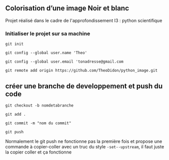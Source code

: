 ## Colorisation d’une image Noir et blanc

Projet réalisé dans le cadre de l'approfondissement I3 : python scientifique

### Initialiser le projet sur sa machine

`git init`

`git config --global user.name 'Theo'`

`git config --global user.email 'tonadresse@gmail.com`

`git remote add origin https://github.com/TheoDidon/python_image.git`


## créer une branche de developpement et push du code

`git checkout -b nomdetabranche`

`git add .`

`git commit -m "nom du commit"`

`git push`

Normalement le git push ne fonctionne pas la première fois et propose une commande à copier-coller avec un truc du style `-set--upstream`, il faut juste la copier coller et ça fonctionne
